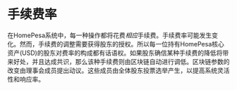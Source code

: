 # 手续费率

在HomePesa系统中，每一种操作都将花费*相应*手续费。手续费率可能发生变化。然而，手续费的调整需要获得股东的授权。所以每一位持有HomePesa核心资产(USD)的股东对费率的构成都有话语权。如果股东确信某种手续费的降低将带来好处，并且达成共识，那么该种手续费则由区块链自动进行调低。区块链参数的改变由理事会成员提出动议。这些成员由全体股东投票选举产生，以提高系统灵活性和响应率。